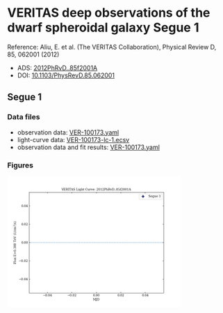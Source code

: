 # VERITAS deep observations of the dwarf spheroidal galaxy Segue 1

Reference:
Aliu, E. et al. (The VERITAS Collaboration), Physical Review D, 85, 062001 (2012)

- ADS: [2012PhRvD..85f2001A](http://adsabs.harvard.edu/abs/2012PhRvD..85f2001A)
- DOI: [10.1103/PhysRevD.85.062001](https://doi.org/10.1103/PhysRevD.85.062001)

## Segue 1
### Data files

- observation data: [VER-100173.yaml](VER-100173.yaml)
- light-curve data: [VER-100173-lc-1.ecsv](VER-100173-lc-1.ecsv)
- observation data and fit results: [VER-100173.yaml](VER-100173.yaml)


### Figures

<img src="figures/2012PhRvD..85f2001A-VER-100173-1-lc.png" alt="drawing" width="400"/>
